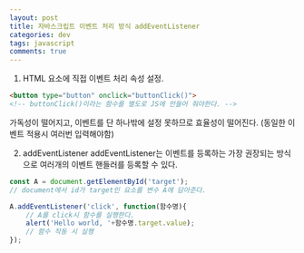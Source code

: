 ```yaml
---  
layout: post
title: 자바스크립트 이벤트 처리 방식 addEventListener
categories: dev
tags: javascript
comments: true
---
```


1. HTML 요소에 직접 이벤트 처리 속성 설정.

```HTML
<button type="button" onclick="buttonClick()">
<!-- buttonClick()이라는 함수를 별도로 JS에 만들어 줘야한다. -->
```

가독성이 떨어지고, 이벤트를 단 하나밖에 설정 못하므로 효율성이 떨어진다. (동일한 이벤트 적용시 여러번 입력해야함)

2. addEventListener
addEventListener는 이벤트를 등록하는 가장 권장되는 방식으로 여러개의 이벤트 핸들러를 등록할 수 있다.

```javascript
const A = document.getElementById('target');
// document에서 id가 target인 요소를 변수 A에 담아준다.

A.addEventListener('click', function(함수명){
    // A를 click시 함수를 실행한다.
    alert('Hello world, '+함수명.target.value);
    // 함수 작동 시 실행
});
```